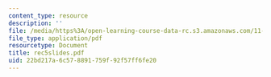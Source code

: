```yaml
---
content_type: resource
description: ''
file: /media/https%3A/open-learning-course-data-rc.s3.amazonaws.com/11-204-planning-communications-and-digital-media-fall-2004/22bd217a6c578891759f92f57ff6fe20_rec5slides.pdf
file_type: application/pdf
resourcetype: Document
title: rec5slides.pdf
uid: 22bd217a-6c57-8891-759f-92f57ff6fe20
---
```

